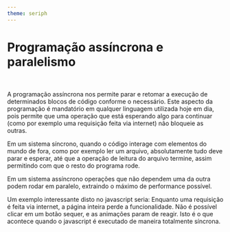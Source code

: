 ```yaml
---
theme: seriph
---
```


# Programação assíncrona e paralelismo

<br>

A programação assíncrona nos permite parar e retomar a execução de determinados blocos de código conforme o necessário.
 Este aspecto da programação é mandatório em qualquer linguagem utilizada hoje em dia, pois permite que uma operação que está
 esperando algo para continuar (como por exemplo uma requisição feita via internet) não bloqueie as outras. 

 Em um sistema síncrono, quando o código interage com elementos do mundo de fora, como por exemplo ler um arquivo,
 absolutamente tudo deve parar e esperar, até que a operação de leitura do arquivo termine, assim permitindo com que o resto do programa
 rode.

 Em um sistema assíncrono operações que não dependem uma da outra podem rodar em paralelo, extraindo o máximo de performance possível.

 Um exemplo interessante disto no javascript seria:
 Enquanto uma requisição é feita via internet, a página inteira perde a funcionalidade. Não é possível clicar em um botão sequer, e as
 animações param de reagir. Isto é o que acontece quando o javascript é executado de maneira totalmente síncrona.
